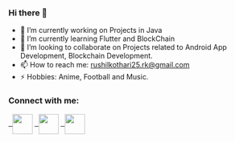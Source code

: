 
### Hi there 👋

- 🔭 I’m currently working on Projects in Java
- 🌱 I’m currently learning Flutter and BlockChain
- 👯 I’m looking to collaborate on Projects related to Android App Development, Blockchain Development.
- 📫 How to reach me: rushilkothari25.rk@gmail.com
- ⚡ Hobbies: Anime, Football and Music.

### Connect with me:

<p  align="left">

<a  href="https://linkedin.com/in/rushil-kothari-719010194/"  target="_blank">
 &nbsp;
<img  align="center"  src="https://cdn.jsdelivr.net/npm/simple-icons@v3/icons/linkedin.svg"  height="40"  width="40"  /></a>
<a  href="https://www.instagram.com/rushil_kothari"  target="_blank">
 &nbsp;
<img  align="center"  src="https://cdn.jsdelivr.net/npm/simple-icons@v3/icons/instagram.svg"   height="40"  width="40"  /></a>
<a href="mailto:rushilkothari25.rk@gmail.com" target="_blank">
 &nbsp;
<img  align="center"  src="https://cdn.jsdelivr.net/npm/simple-icons@v3/icons/gmail.svg"  height="40"  width="40"  /></a>

</p>

